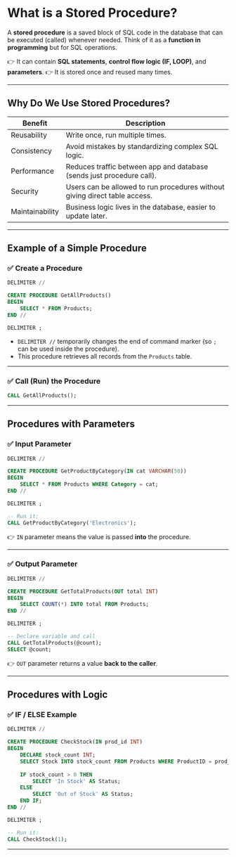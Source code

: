 # **What is a Stored Procedure?**

A **stored procedure** is a saved block of SQL code in the database that can be executed (called) whenever needed.
Think of it as a **function in programming** but for SQL operations.

👉 It can contain **SQL statements**, **control flow logic (IF, LOOP)**, and **parameters**.
👉 It is stored once and reused many times.

---

## **Why Do We Use Stored Procedures?**

| Benefit         | Description                                                                |
| --------------- | -------------------------------------------------------------------------- |
| Reusability     | Write once, run multiple times.                                            |
| Consistency     | Avoid mistakes by standardizing complex SQL logic.                         |
| Performance     | Reduces traffic between app and database (sends just procedure call).      |
| Security        | Users can be allowed to run procedures without giving direct table access. |
| Maintainability | Business logic lives in the database, easier to update later.              |

---

## **Example of a Simple Procedure**

### ✅ **Create a Procedure**

```sql
DELIMITER //

CREATE PROCEDURE GetAllProducts()
BEGIN
    SELECT * FROM Products;
END //

DELIMITER ;
```

* `DELIMITER //` temporarily changes the end of command marker (so `;` can be used inside the procedure).
* This procedure retrieves all records from the `Products` table.

---

### ✅ **Call (Run) the Procedure**

```sql
CALL GetAllProducts();
```

---

## **Procedures with Parameters**

### ✅ **Input Parameter**

```sql
DELIMITER //

CREATE PROCEDURE GetProductByCategory(IN cat VARCHAR(50))
BEGIN
    SELECT * FROM Products WHERE Category = cat;
END //

DELIMITER ;

-- Run it:
CALL GetProductByCategory('Electronics');
```

👉 `IN` parameter means the value is passed **into** the procedure.

---

### ✅ **Output Parameter**

```sql
DELIMITER //

CREATE PROCEDURE GetTotalProducts(OUT total INT)
BEGIN
    SELECT COUNT(*) INTO total FROM Products;
END //

DELIMITER ;

-- Declare variable and call
CALL GetTotalProducts(@count);
SELECT @count;
```

👉 `OUT` parameter returns a value **back to the caller**.

---

## **Procedures with Logic**

### ✅ **IF / ELSE Example**

```sql
DELIMITER //

CREATE PROCEDURE CheckStock(IN prod_id INT)
BEGIN
    DECLARE stock_count INT;
    SELECT Stock INTO stock_count FROM Products WHERE ProductID = prod_id;
    
    IF stock_count > 0 THEN
        SELECT 'In Stock' AS Status;
    ELSE
        SELECT 'Out of Stock' AS Status;
    END IF;
END //

DELIMITER ;

-- Run it:
CALL CheckStock(1);
```

---
